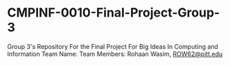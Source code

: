 # CMPINF-0010-Final-Project-Group-3
Group 3's Repository For the Final Project For Big Ideas In Computing and Information 
Team Name:
Team Members:
  Rohaan Wasim, ROW62@pitt.edu
